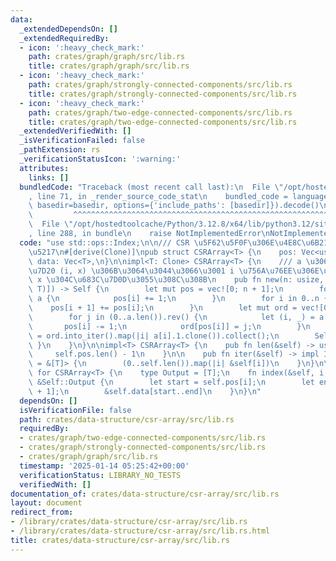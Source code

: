 ```yaml
---
data:
  _extendedDependsOn: []
  _extendedRequiredBy:
  - icon: ':heavy_check_mark:'
    path: crates/graph/graph/src/lib.rs
    title: crates/graph/graph/src/lib.rs
  - icon: ':heavy_check_mark:'
    path: crates/graph/strongly-connected-components/src/lib.rs
    title: crates/graph/strongly-connected-components/src/lib.rs
  - icon: ':heavy_check_mark:'
    path: crates/graph/two-edge-connected-components/src/lib.rs
    title: crates/graph/two-edge-connected-components/src/lib.rs
  _extendedVerifiedWith: []
  _isVerificationFailed: false
  _pathExtension: rs
  _verificationStatusIcon: ':warning:'
  attributes:
    links: []
  bundledCode: "Traceback (most recent call last):\n  File \"/opt/hostedtoolcache/Python/3.12.8/x64/lib/python3.12/site-packages/onlinejudge_verify/documentation/build.py\"\
    , line 71, in _render_source_code_stat\n    bundled_code = language.bundle(stat.path,\
    \ basedir=basedir, options={'include_paths': [basedir]}).decode()\n          \
    \         ^^^^^^^^^^^^^^^^^^^^^^^^^^^^^^^^^^^^^^^^^^^^^^^^^^^^^^^^^^^^^^^^^^^^^^^^^^^^^^^^^\n\
    \  File \"/opt/hostedtoolcache/Python/3.12.8/x64/lib/python3.12/site-packages/onlinejudge_verify/languages/rust.py\"\
    , line 288, in bundle\n    raise NotImplementedError\nNotImplementedError\n"
  code: "use std::ops::Index;\n\n/// CSR \u5F62\u5F0F\u306E\u4E8C\u6B21\u5143\u914D\
    \u5217\n#[derive(Clone)]\npub struct CSRArray<T> {\n    pos: Vec<usize>,\n   \
    \ data: Vec<T>,\n}\n\nimpl<T: Clone> CSRArray<T> {\n    /// a \u306E\u5404\u8981\
    \u7D20 (i, x) \u306B\u3064\u3044\u3066\u3001 i \u756A\u76EE\u306E\u914D\u5217\u306B\
    \ x \u304C\u683C\u7D0D\u3055\u308C\u308B\n    pub fn new(n: usize, a: &[(usize,\
    \ T)]) -> Self {\n        let mut pos = vec![0; n + 1];\n        for &(i, _) in\
    \ a {\n            pos[i] += 1;\n        }\n        for i in 0..n {\n        \
    \    pos[i + 1] += pos[i];\n        }\n        let mut ord = vec![0; a.len()];\n\
    \        for j in (0..a.len()).rev() {\n            let (i, _) = a[j];\n     \
    \       pos[i] -= 1;\n            ord[pos[i]] = j;\n        }\n        let data\
    \ = ord.into_iter().map(|i| a[i].1.clone()).collect();\n        Self { pos, data\
    \ }\n    }\n}\n\nimpl<T> CSRArray<T> {\n    pub fn len(&self) -> usize {\n   \
    \     self.pos.len() - 1\n    }\n\n    pub fn iter(&self) -> impl Iterator<Item\
    \ = &[T]> {\n        (0..self.len()).map(|i| &self[i])\n    }\n}\n\nimpl<T> Index<usize>\
    \ for CSRArray<T> {\n    type Output = [T];\n    fn index(&self, i: usize) ->\
    \ &Self::Output {\n        let start = self.pos[i];\n        let end = self.pos[i\
    \ + 1];\n        &self.data[start..end]\n    }\n}\n"
  dependsOn: []
  isVerificationFile: false
  path: crates/data-structure/csr-array/src/lib.rs
  requiredBy:
  - crates/graph/two-edge-connected-components/src/lib.rs
  - crates/graph/strongly-connected-components/src/lib.rs
  - crates/graph/graph/src/lib.rs
  timestamp: '2025-01-14 05:25:42+00:00'
  verificationStatus: LIBRARY_NO_TESTS
  verifiedWith: []
documentation_of: crates/data-structure/csr-array/src/lib.rs
layout: document
redirect_from:
- /library/crates/data-structure/csr-array/src/lib.rs
- /library/crates/data-structure/csr-array/src/lib.rs.html
title: crates/data-structure/csr-array/src/lib.rs
---
```


